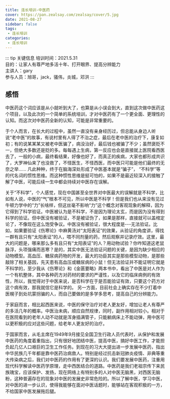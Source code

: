 ```yaml
---
title: 连长培训-中医药
cover: https://pan.zealsay.com/zealsay/cover/5.jpg
date: 2021-08-27
sidebar: false
tags:
 - 连长培训
categories:
 - 连长培训
---
```


::: tip 关键信息
培训时间：2021.5.31  
目的：让家人有尊严地多活十年、打开眼界、提高分辨能力  
主讲人：gary  
参与人员：旭哥，jack，骚伟，炎城，邓洪
:::

## 感悟

中医药这个词应该是从小就听到大了，也算是从小误会到大，直到这次做中医药这个项目，以及此次的一个简单的系统培训，才对中医药有了一个更全面、更理性的认知。而这次对中医药全新的认知，可能是非常重要的。

于个人而言，在长大的过程中，虽然一直没有亲身经历过，但总能从身边人听说“老中医”的故事，有说村里有人得了不治之症，最后在老中医的治疗下，康复如初；有的说某某某又被老中医骗了，病没治好，最后钱也被骗了不少；虽然褒贬不一，但绝大多数还是贬的多。每每遇上生病，第一反应也会是直接就上医院看西医去了，一般的小病，最终看结果，好像也好了，而真正的疾病，大家也都形成共识了，大罗神仙来了也没救了，不怪医生，不怪西医，而中医只可能是他们最终的无奈之举...... 凡此种种，终于在脑海深处形成了中医基本就是“骗子”， “不科学”等的代名词的惯性思维。而这种惯性思维是挺可怕的，如果不是最近较深入的接触了解了中医，可能后续一生中都会持续对中医存在误解。
  
关于“不科学”，个人感觉，现在中国甚至全世界对中医最大的误解就是不科学，比如有人说，中医的“气”根本不可见，所以中医是不科学！但是我们也从来没有见过牛顿力学中的“力”长啥样，但这丝毫不影响“力”这个概念对客观现象的解释，因为它得到了科学验证。中医被认为是不科学，不是因为理论太玄，而是因为没有得到科学的验证。但中医没有被验证，不是被证伪了，如果是那样，直接就可以盖棺定论了，不像现在这么饱受争议。中医没有被验证，很大程度是---无法验证。比如，如果要验证《伤寒论》中麻黄汤对“太阳表证”的效果，从验证的角度讲，得找一群有且只有“太阳表证”的人，喂不同剂量的药，然后观察并记录疗效。这里，最大的问题是，哪来那么多有且只有“太阳表证”的人？用动物试验？你咋知道这老鼠脉浮，头项强痛而恶寒？是的，其实中医无法验证问题的关键，是因为缺少相应的动物模型。高血压、糖尿病药物的开发，最大的功臣其实是那些模型动物，是那些敲除了相关基因，先天患有高血压或糖尿病的小鼠！但无法验证并不能证明它就是不科学的，至少我从《伤寒论》和《金匮要略》两本书中，看出了中医是对人作为一个有机整体，其中各种药方对药材的要求的严谨性，以及它的临床病例的有效性，所以，我觉得对于中医来说，是否科学在于是否能验证有效，只要这个药方对这个病有效，那我就信它是科学的。
另一方面，目前社会上确实存在不少打着中医幌子到处坑蒙拐骗的人，而自己要做的是多学多思考，提高自己的分辨能力。

于家庭而言，相比起西医来说，中医的保守治疗对老人更友好，增加让老人有尊严的多活几年的概率。中医治未病，顺应自然规律，同时，副作用相对较小。相对于在医院看到的老年人动不动就是浑身插满管子，只能躺病床上不能动弹，用中医可以更积极的应对这些问题，给老年人更友好的治疗。

于国家而言，从毛主席在1949年9月接见全国卫生行政人员代表时，从保护和发展中医药的角度着重指出，只有很好地团结中医，提高中医，搞好中医工作，才能担负起几亿人口艰巨的卫生工作任务。到现在的习大大提出进一步发展中医药，指出中华民族几千年都是靠中医药治病救人。特别是经过抗击新冠肺炎疫情、非典等重大传染病之后，我们对中医药的作用有了更深的认识。我们要发展中医药，注重用现代科学解读中医药学原理，走中西医结合的道路。中医药是我们老祖宗传下来民族瑰宝，应该保护、发扬，现在网络上有特别多的人对中医无脑黑，对西医无脑粉，这种普遍存在的现象对中医的发展史非常危险的。所以了解中医，学习中医，对中医的进一步认识，使得我能够在面对中医话题时，能够站在客观积极的一方，不给国家中医发展拖后腿。